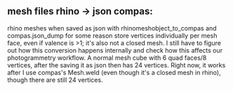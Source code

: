 ## mesh files rhino -> json compas:
rhino meshes when saved as json with rhinomeshobject_to_compas and compas.json_dump for some reason store vertices individually per mesh face, even if valence is >1; it's also not a closed mesh. I still have to figure out how this conversion happens internally and check how this affects our photogrammetry workflow. A normal mesh cube with 6 quad faces/8 vertices, after the saving it as json then has 24 vertices. Right now, it works after I use compas's Mesh.weld (even though it's a closed mesh in rhino), though there are still 24 vertices. 

